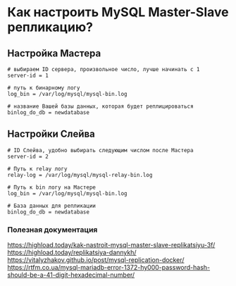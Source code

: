 # Как настроить MySQL Master-Slave репликацию?

## Настройка Мастера
```
# выбираем ID сервера, произвольное число, лучше начинать с 1
server-id = 1

# путь к бинарному логу
log_bin = /var/log/mysql/mysql-bin.log

# название Вашей базы данных, которая будет реплицироваться
binlog_do_db = newdatabase
```

## Настройки Слейва
```
# ID Слейва, удобно выбирать следующим числом после Мастера
server-id = 2

# Путь к relay логу
relay-log = /var/log/mysql/mysql-relay-bin.log

# Путь к bin логу на Мастере
log_bin = /var/log/mysql/mysql-bin.log

# База данных для репликации
binlog_do_db = newdatabase
```

### Полезная документация
https://highload.today/kak-nastroit-mysql-master-slave-replikatsiyu-3f/    
https://highload.today/replikatsiya-dannykh/    
https://vitalyzhakov.github.io/post/mysql-replication-docker/    
https://rtfm.co.ua/mysql-mariadb-error-1372-hy000-password-hash-should-be-a-41-digit-hexadecimal-number/    